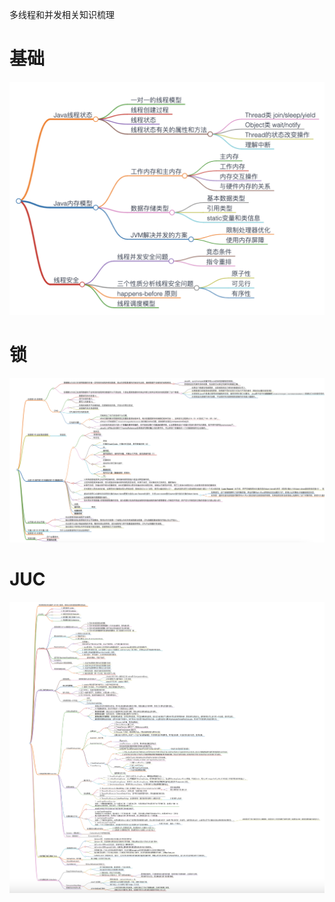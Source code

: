 多线程和并发相关知识梳理

# 基础

![image-20210529235945655](06.assets/image-20210529235945655.png)

# 锁

<img src="06.assets/image-20210530000551981.png" alt="image-20210530000551981" style="zoom:67%;" />

[link]: 06.assets/lock.html	"锁脑图"



# JUC

![image-20210530001807263](06.assets/image-20210530001807263.png)

[html link]: 06.assets/juc.html	"JUC 脑图"







